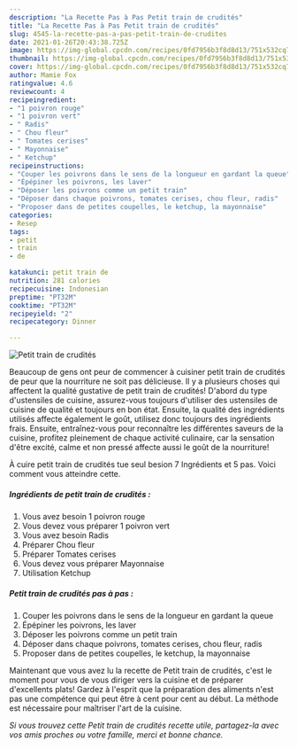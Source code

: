 ```yaml
---
description: "La Recette Pas à Pas Petit train de crudités"
title: "La Recette Pas à Pas Petit train de crudités"
slug: 4545-la-recette-pas-a-pas-petit-train-de-crudites
date: 2021-01-26T20:43:38.725Z
image: https://img-global.cpcdn.com/recipes/0fd7956b3f8d8d13/751x532cq70/petit-train-de-crudites-photo-principale-de-la-recette.jpg
thumbnail: https://img-global.cpcdn.com/recipes/0fd7956b3f8d8d13/751x532cq70/petit-train-de-crudites-photo-principale-de-la-recette.jpg
cover: https://img-global.cpcdn.com/recipes/0fd7956b3f8d8d13/751x532cq70/petit-train-de-crudites-photo-principale-de-la-recette.jpg
author: Mamie Fox
ratingvalue: 4.6
reviewcount: 4
recipeingredient:
- "1 poivron rouge"
- "1 poivron vert"
- " Radis"
- " Chou fleur"
- " Tomates cerises"
- " Mayonnaise"
- " Ketchup"
recipeinstructions:
- "Couper les poivrons dans le sens de la longueur en gardant la queue"
- "Épépiner les poivrons, les laver"
- "Déposer les poivrons comme un petit train"
- "Déposer dans chaque poivrons, tomates cerises, chou fleur, radis"
- "Proposer dans de petites coupelles, le ketchup, la mayonnaise"
categories:
- Resep
tags:
- petit
- train
- de

katakunci: petit train de 
nutrition: 281 calories
recipecuisine: Indonesian
preptime: "PT32M"
cooktime: "PT32M"
recipeyield: "2"
recipecategory: Dinner

---
```



![Petit train de crudités](https://img-global.cpcdn.com/recipes/0fd7956b3f8d8d13/751x532cq70/petit-train-de-crudites-photo-principale-de-la-recette.jpg)

Beaucoup de gens ont peur de commencer à cuisiner petit train de crudités de peur que la nourriture ne soit pas délicieuse. Il y a plusieurs choses qui affectent la qualité gustative de petit train de crudités! D'abord du type d'ustensiles de cuisine, assurez-vous toujours d'utiliser des ustensiles de cuisine de qualité et toujours en bon état. Ensuite, la qualité des ingrédients utilisés affecte également le goût, utilisez donc toujours des ingrédients frais. Ensuite, entraînez-vous pour reconnaître les différentes saveurs de la cuisine, profitez pleinement de chaque activité culinaire, car la sensation d'être excité, calme et non pressé affecte aussi le goût de la nourriture!

<!--inarticleads1-->

À cuire petit train de crudités tue seul besion 7 Ingrédients et 5 pas. Voici comment vous atteindre cette.

##### Ingrédients de petit train de crudités :

1. Vous avez besoin 1 poivron rouge
1. Vous devez vous préparer 1 poivron vert
1. Vous avez besoin  Radis
1. Préparer  Chou fleur
1. Préparer  Tomates cerises
1. Vous devez vous préparer  Mayonnaise
1. Utilisation  Ketchup




<!--inarticleads2-->

##### Petit train de crudités pas à pas :

1. Couper les poivrons dans le sens de la longueur en gardant la queue
1. Épépiner les poivrons, les laver
1. Déposer les poivrons comme un petit train
1. Déposer dans chaque poivrons, tomates cerises, chou fleur, radis
1. Proposer dans de petites coupelles, le ketchup, la mayonnaise




<!--inarticleads1-->

<p>
Maintenant que vous avez lu la recette de Petit train de crudités, c'est le moment pour vous de vous diriger vers la cuisine et de préparer d'excellents plats! Gardez à l'esprit que la préparation des aliments n'est pas une compétence qui peut être à cent pour cent au début. La méthode est nécessaire pour maîtriser l'art de la cuisine.
</p>

<p>
<i>Si vous trouvez cette Petit train de crudités recette utile, partagez-la avec vos amis proches ou votre famille, merci et bonne chance.</i>
</p>
